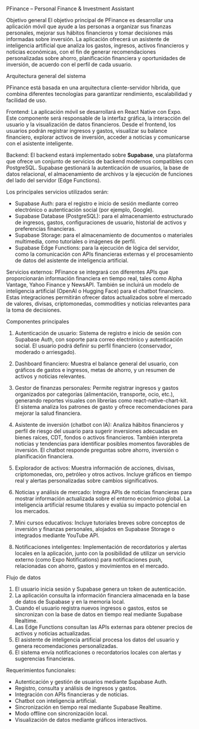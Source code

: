 PFinance – Personal Finance & Investment Assistant

Objetivo general
El objetivo principal de PFinance es desarrollar una aplicación móvil que ayude a las personas a organizar sus finanzas personales, mejorar sus hábitos financieros y tomar decisiones más informadas sobre inversión. La aplicación ofrecerá 
un asistente de inteligencia artificial que analiza los gastos, ingresos, activos financieros y noticias económicas, con el fin de generar recomendaciones personalizadas sobre ahorro, planificación financiera y oportunidades de inversión, 
de acuerdo con el perfil de cada usuario.

Arquitectura general del sistema

PFinance está basada en una arquitectura cliente-servidor híbrida, que combina diferentes tecnologías para garantizar rendimiento, escalabilidad y facilidad de uso.

Frontend:
La aplicación móvil se desarrollará en React Native con Expo. Este componente será responsable de la interfaz gráfica, la interacción del usuario y la visualización de datos financieros. Desde el frontend, los usuarios podrán registrar 
ingresos y gastos, visualizar su balance financiero, explorar activos de inversión, acceder a noticias y comunicarse con el asistente inteligente.

Backend:
El backend estará implementado sobre **Supabase**, una plataforma que ofrece un conjunto de servicios de backend modernos compatibles con PostgreSQL. Supabase gestionará la autenticación de usuarios, la base de datos relacional, el almacenamiento 
de archivos y la ejecución de funciones del lado del servidor (Edge Functions).

Los principales servicios utilizados serán:

- Supabase Auth: para el registro e inicio de sesión mediante correo electrónico o autenticación social (por ejemplo, Google).
- Supabase Database (PostgreSQL): para el almacenamiento estructurado de ingresos, gastos, configuraciones de usuario, historial de activos y preferencias financieras.
- Supabase Storage: para el almacenamiento de documentos o materiales multimedia, como tutoriales o imágenes de perfil.
- Supabase Edge Functions: para la ejecución de lógica del servidor, como la comunicación con APIs financieras externas y el procesamiento de datos del asistente de inteligencia artificial.

Servicios externos:
PFinance se integrará con diferentes APIs que proporcionarán información financiera en tiempo real, tales como Alpha Vantage, Yahoo Finance y NewsAPI. También se incluirá un modelo de inteligencia artificial (OpenAI o Hugging Face) para el chatbot 
financiero. Estas integraciones permitirán ofrecer datos actualizados sobre el mercado de valores, divisas, criptomonedas, commodities y noticias relevantes para la toma de decisiones.

Componentes principales

1. Autenticación de usuario: Sistema de registro e inicio de sesión con Supabase Auth, con soporte para correo electrónico y autenticación social. El usuario podrá definir su perfil financiero (conservador, moderado o arriesgado).

2. Dashboard financiero: Muestra el balance general del usuario, con gráficos de gastos e ingresos, metas de ahorro, y un resumen de activos y noticias relevantes.

3. Gestor de finanzas personales: Permite registrar ingresos y gastos organizados por categorías (alimentación, transporte, ocio, etc.), generando reportes visuales con librerías como react-native-chart-kit. El sistema analiza los patrones de gasto y
   ofrece recomendaciones para mejorar la salud financiera.

4. Asistente de inversión (chatbot con IA): Analiza hábitos financieros y perfil de riesgo del usuario para sugerir inversiones adecuadas en bienes raíces, CDT, fondos o activos financieros. También interpreta noticias y tendencias para identificar 
   posibles momentos favorables de inversión. El chatbot responde preguntas sobre ahorro, inversión o planificación financiera.

5. Explorador de activos: Muestra información de acciones, divisas, criptomonedas, oro, petróleo y otros activos. Incluye gráficos en tiempo real y alertas personalizadas sobre cambios significativos.

6. Noticias y análisis de mercado: Integra APIs de noticias financieras para mostrar información actualizada sobre el entorno económico global. La inteligencia artificial resume titulares y evalúa su impacto potencial en los mercados.

7. Mini cursos educativos: Incluye tutoriales breves sobre conceptos de inversión y finanzas personales, alojados en Supabase Storage o integrados mediante YouTube API.

8. Notificaciones inteligentes: Implementación de recordatorios y alertas locales en la aplicación, junto con la posibilidad de utilizar un servicio externo (como Expo Notifications) para notificaciones push, relacionadas con ahorro, gastos y 
  movimientos en el mercado.

Flujo de datos

1. El usuario inicia sesión y Supabase genera un token de autenticación.
2. La aplicación consulta la información financiera almacenada en la base de datos de Supabase y en la memoria local.
3. Cuando el usuario registra nuevos ingresos o gastos, estos se sincronizan con la base de datos en tiempo real mediante Supabase Realtime.
4. Las Edge Functions consultan las APIs externas para obtener precios de activos y noticias actualizadas.
5. El asistente de inteligencia artificial procesa los datos del usuario y genera recomendaciones personalizadas.
6. El sistema envía notificaciones o recordatorios locales con alertas y sugerencias financieras.

Requerimientos funcionales:

- Autenticación y gestión de usuarios mediante Supabase Auth.
- Registro, consulta y análisis de ingresos y gastos.
- Integración con APIs financieras y de noticias.
- Chatbot con inteligencia artificial.
- Sincronización en tiempo real mediante Supabase Realtime.
- Modo offline con sincronización local.
- Visualización de datos mediante gráficos interactivos.
